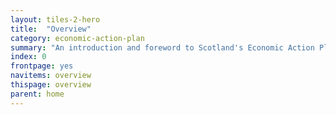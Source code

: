 ```yaml
---
layout: tiles-2-hero
title:  "Overview"
category: economic-action-plan
summary: "An introduction and foreword to Scotland's Economic Action Plan."
index: 0
frontpage: yes
navitems: overview
thispage: overview
parent: home
---
```


